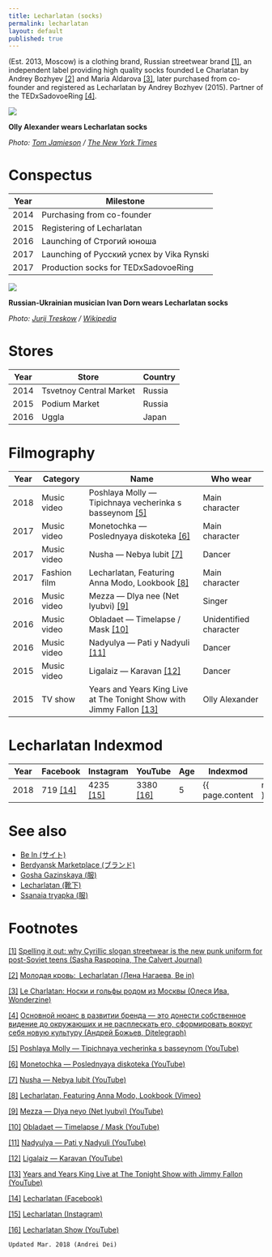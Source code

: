 ```yaml
---
title: Lecharlatan (socks)
permalink: lecharlatan
layout: default
published: true
---
```

(Est. 2013, Moscow) is a clothing brand, Russian streetwear brand <span id="a1">[\[1\]](#f1)</span>, an independent label providing high quality socks founded Le Charlatan by Andrey Bozhyev <span id="a2">[\[2\]](#f2)</span> and Maria Aldarova <span id="a3">[\[3\]](#f3)</span>, later purchased from co-founder and registered as Lecharlatan by Andrey Bozhyev (2015). Partner of the TEDxSadovoeRing <span id="a4">[\[4\]](#f4)</span>.

![](https://static01.nyt.com/images/2015/07/05/arts/05SNAPSHOT/05SNAPSHOT-blog427.jpg)

**Olly Alexander wears Lecharlatan socks**

*Photo: [Tom Jamieson](tom-jamieson) / [The New York Times](https://www.nytimes.com/2015/07/05/arts/music/olly-alexander-releases-his-debut-album-with-years-years)*

# Conspectus

|Year|Milestone|
|----|---------|
|2014|Purchasing from co-founder|
|2015|Registering of Lecharlatan|
|2016|Launching of Строгий юноша|
|2017|Launching of Русский успех by Vika Rynski|
|2017|Production socks for TEDxSadovoeRing|

![](https://upload.wikimedia.org/wikipedia/commons/1/16/Иван_Дорн_фотосессия.png)

**Russian-Ukrainian musician Ivan Dorn wears Lecharlatan socks**

*Photo: [Jurij Treskow](/jurij-treskow) / [Wikipedia](https://en.wikipedia.org/wiki/Ivan_Dorn)*

# Stores

|Year|Store|Country|
|----|---------|---|
|2014|Tsvetnoy Central Market|Russia|
|2015|Podium Market|Russia|
|2016|Uggla|Japan|

# Filmography

|Year|Category|Name|Who wear|
|---|---|---|---|
|2018|Music video|Poshlaya Molly — Tipichnaya vecherinka s basseynom <span id="a5">[\[5\]](#f5)</span>|Main character|
|2017|Music video|Monetochka — Poslednyaya diskoteka <span id="a6">[\[6\]](#f6)</span>|Main character|
|2017|Music video|Nusha — Nebya lubit <span id="a7">[\[7\]](#f7)</span>|Dancer|
|2017|Fashion film|Lecharlatan, Featuring Anna Modo, Lookbook <span id="a8">[\[8\]](#f8)</span>|Main character|
|2016|Music video|Mezza — Dlya nee (Net lyubvi) <span id="a9">[\[9\]](#f9)</span>|Singer|
|2016|Music video|Obladaet — Timelapse / Mask <span id="a10">[\[10\]](#f10)</span>|Unidentified character|
|2016|Music video|Nadyulya — Pati y Nadyuli <span id="a11">[\[11\]](#f11)</span>|Dancer|
|2015|Music video|Ligalaiz — Karavan <span id="a12">[\[12\]](#f12)</span>|Dancer|
|2015|TV show|Years and Years King Live at The Tonight Show with Jimmy Fallon <span id="a13">[\[13\]](#f13)</span>|Olly Alexander|

# Lecharlatan Indexmod

|Year|Facebook|Instagram|YouTube|Age|Indexmod|Total|
|-|-|-|-|-|-|-|
|2018|719 <span id="a14">[\[14\]](#f14)</span>|4235 <span id="a15">[\[15\]](#f15)</span>|3380 <span id="a16">[\[16\]](#f16)</span>|5|{{ page.content | number_of_words }}|9,503233|

# See also

+ [Be In (サイト)](be-in-site)
+ [Berdyansk Marketplace (ブランド)](berdyansk-marketplace)
+ [Gosha Gazinskaya (服)](gosha-gazinskaya)
+ [Lecharlatan (靴下)](lecharlatan-靴下)
+ [Ssanaia tryapka (服)](ssanye-tryapki-clothes)

# Footnotes

[[1]](#a1) <span id="f1"></span> [Spelling it out: why Cyrillic slogan streetwear is the new punk uniform for post-Soviet teens (Sasha Raspopina, The Calvert Journal)](http://calvertjournal.com/articles/show/6278/cyrillic-slogan-streetwear-clothing-rubchinskiy-vetements)

[[2]](#a2) <span id="f2"></span> [Молодая кровь: Lecharlatan (Лена Нагаева, Be in)](http://www.be-in.ru/people/35783-lecharlatan)

[[3]](#a3) <span id="f3"></span> [Le Charlatan: Носки и гольфы родом из Москвы (Олеся Ива, Wonderzine)](http://www.wonderzine.com/wonderzine/style/new_faces/200619-le-charlatan-socks)

[[4]](#a4) <span id="f4"></span> [Основной нюанс в развитии бренда — это донести собственное видение до окружающих и не расплескать его, сформировать вокруг себя новую культуру (Андрей Божьев, Ditelegraph)](http://ditelegraph.ru/members/news/37)

[[5]](#a5) <span id="f5"></span> [Poshlaya Molly — Tipichnaya vecherinka s basseynom (YouTube)](https://www.youtube.com/watch?v=ccdHspHSJQ8)

[[6]](#a6) <span id="f6"></span> [Monetochka — Poslednyaya diskoteka (YouTube)](https://www.youtube.com/watch?v=lMWmUYAkxw8)

[[7]](#a7) <span id="f7"></span> [Nusha — Nebya lubit (YouTube)](https://www.youtube.com/watch?v=lMWmUYAkxw8)

[[8]](#a7) <span id="f8"></span> [Lecharlatan, Featuring Anna Modo, Lookbook (Vimeo)](https://vimeo.com/201676515)

[[9]](#a9) <span id="f9"></span> [Mezza — Dlya neyo (Net lyubvi) (YouTube)](https://www.youtube.com/watch?v=3IAPMqSPLIA)

[[10]](#a10) <span id="f10"></span> [Obladaet — Timelapse / Mask (YouTube)](https://www.youtube.com/watch?v=mK4Y_mOpdWk)

[[11]](#a11) <span id="f11"></span> [Nadyulya — Pati y Nadyuli (YouTube)](https://www.youtube.com/watch?v=SHkh7hOAhWI)

[[12]](#a12) <span id="f12"></span> [Ligalaiz — Karavan (YouTube)](https://www.youtube.com/watch?v=ZBl9eMXKfDs)

[[13]](#a13) <span id="f13"></span> [Years and Years King Live at The Tonight Show with Jimmy Fallon (YouTube)](https://www.youtube.com/watch?v=BXFtLA5Cj0o)

[[14]](#a14) <span id="f14"></span> [Lecharlatan (Facebook)](https://www.facebook.com/pg/lecharlatanofficial/community)

[[15]](#a15) <span id="15"></span> [Lecharlatan (Instagram)](https://www.instagram.com/lecharlatanru/)

[[16]](#a16) <span id="f16"></span> [Lecharlatan Show (YouTube)](https://www.youtube.com/channelUCBR-dSrqop9Yb5neMGugH5A/about)

`Updated Mar. 2018 (Andrei Dei)`
